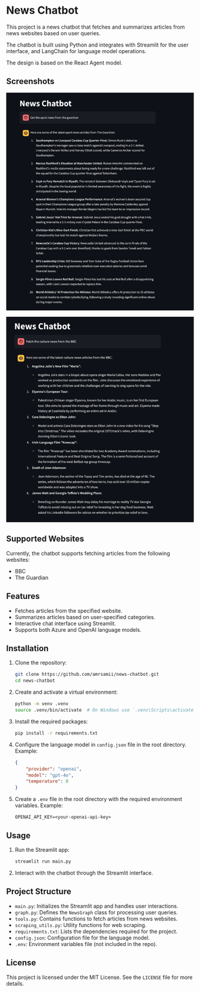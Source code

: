 # News Chatbot

This project is a news chatbot that fetches and summarizes articles from news websites based on user queries.

The chatbot is built using Python and integrates with Streamlit for the user interface, and LangChain for language model operations.

The design is based on the React Agent model.

## Screenshots
![Screenshot 1](images/the_guardian.png)

![Screenshot 2](images/bbc.png)


## Supported Websites

Currently, the chatbot supports fetching articles from the following websites:
- BBC
- The Guardian

## Features

- Fetches articles from the specified website.
- Summarizes articles based on user-specified categories.
- Interactive chat interface using Streamlit.
- Supports both Azure and OpenAI language models.

## Installation

1. Clone the repository:
    ```sh
    git clone https://github.com/amrsamii/news-chatbot.git
    cd news-chatbot
    ```

2. Create and activate a virtual environment:
    ```sh
    python -m venv .venv
    source .venv/bin/activate  # On Windows use `.venv\Scripts\activate`
    ```

3. Install the required packages:
    ```sh
    pip install -r requirements.txt
    ```

4. Configure the language model in `config.json` file in the root directory. Example:
    ```json
    {
        "provider": "openai",
        "model": "gpt-4o",
        "temperature": 0
    }
    ```

5. Create a `.env` file in the root directory with the required environment variables. Example:
    ```env
    OPENAI_API_KEY=<your-openai-api-key>
    ```

## Usage

1. Run the Streamlit app:
    ```sh
    streamlit run main.py
    ```

2. Interact with the chatbot through the Streamlit interface.

## Project Structure

- `main.py`: Initializes the Streamlit app and handles user interactions.
- `graph.py`: Defines the `NewsGraph` class for processing user queries.
- `tools.py`: Contains functions to fetch articles from news websites.
- `scraping_utils.py`: Utility functions for web scraping.
- `requirements.txt`: Lists the dependencies required for the project.
- `config.json`: Configuration file for the language model.
- `.env`: Environment variables file (not included in the repo).

## License

This project is licensed under the MIT License. See the `LICENSE` file for more details.
